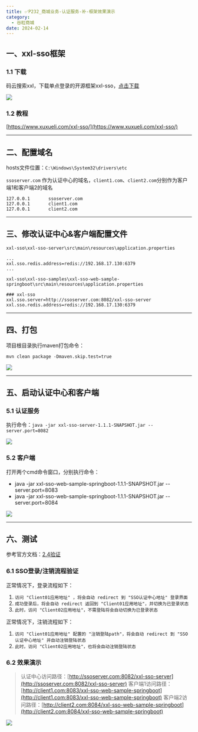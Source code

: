 ```yaml
---
title: ✅P232_商城业务-认证服务-补-框架效果演示
category:
  - 谷粒商城
date: 2024-02-14
---
```


<!-- more -->

## 一、xxl-sso框架

### 1.1 下载

码云搜索xxl，下载单点登录的开源框架xxl-sso，[点击下载](https://gitee.com/xuxueli0323/xxl-sso)

![](https://cfmall-hello.oss-cn-beijing.aliyuncs.com/images/202304/202304141406811.png#id=D5744&originHeight=867&originWidth=1234&originalType=binary&ratio=1&rotation=0&showTitle=false&status=done&style=none&title=)

### 1.2 教程

[https://www.xuxueli.com/xxl-sso/](https://www.xuxueli.com/xxl-sso/)

---

## 二、配置域名

hosts文件位置：`C:\Windows\System32\drivers\etc`

`ssoserver.com` 作为认证中心的域名，`client1.com`、`client2.com`分别作为客户端1和客户端2的域名

```
127.0.0.1       ssoserver.com
127.0.0.1       client1.com
127.0.0.1       client2.com
```

---

## 三、修改认证中心&客户端配置文件

`xxl-sso\xxl-sso-server\src\main\resources\application.properties`

```properties
...
xxl.sso.redis.address=redis://192.168.17.130:6379
...
```

`xxl-sso\xxl-sso-samples\xxl-sso-web-sample-springboot\src\main\resources\application.properties`

```properties
### xxl-sso
xxl.sso.server=http://ssoserver.com:8082/xxl-sso-server
xxl.sso.redis.address=redis://192.168.17.130:6379
```

---

## 四、打包

项目根目录执行maven打包命令：

`mvn clean package -Dmaven.skip.test=true`

![](https://cfmall-hello.oss-cn-beijing.aliyuncs.com/images/202304/202304141445870.png#id=XAsDp&originHeight=514&originWidth=978&originalType=binary&ratio=1&rotation=0&showTitle=false&status=done&style=none&title=)

---

## 五、启动认证中心和客户端

### 5.1 认证服务

执行命令：`java -jar xxl-sso-server-1.1.1-SNAPSHOT.jar --server.port=8082`

![](https://cfmall-hello.oss-cn-beijing.aliyuncs.com/images/202304/202304141458881.png#id=HA5Yk&originHeight=285&originWidth=930&originalType=binary&ratio=1&rotation=0&showTitle=false&status=done&style=none&title=#id=JO2Dl&originHeight=285&originWidth=930&originalType=binary&ratio=1&rotation=0&showTitle=false&status=done&style=none&title=)

### 5.2 客户端

打开两个cmd命令窗口，分别执行命令：

- java -jar xxl-sso-web-sample-springboot-1.1.1-SNAPSHOT.jar --server.port=8083
- java -jar xxl-sso-web-sample-springboot-1.1.1-SNAPSHOT.jar --server.port=8084

![](https://cfmall-hello.oss-cn-beijing.aliyuncs.com/images/202304/202304141454027.png#id=ArrLL&originHeight=322&originWidth=1248&originalType=binary&ratio=1&rotation=0&showTitle=false&status=done&style=none&title=#id=wtJKv&originHeight=322&originWidth=1248&originalType=binary&ratio=1&rotation=0&showTitle=false&status=done&style=none&title=)

---

## 六、测试

参考官方文档：[2.4验证](https://www.xuxueli.com/xxl-sso/#2.3%20%E9%83%A8%E7%BD%B2%20%E2%80%9C%E5%8D%95%E7%82%B9%E7%99%BB%E9%99%86Client%E7%AB%AF%E6%8E%A5%E5%85%A5%E7%A4%BA%E4%BE%8B%E9%A1%B9%E7%9B%AE%E2%80%9D)

### 6.1 SSO登录/注销流程验证

正常情况下，登录流程如下：

1. `访问 "Client01应用地址" ，将会自动 redirect 到 "SSO认证中心地址" 登录界面`
2. `成功登录后，将会自动 redirect 返回到 "Client01应用地址"，并切换为已登录状态`
3. `此时，访问 "Client02应用地址"，不需登陆将会自动切换为已登录状态`

正常情况下，注销流程如下：

1. `访问 "Client01应用地址" 配置的 "注销登陆path"，将会自动 redirect 到 "SSO认证中心地址" 并自动注销登陆状态`
2. `此时，访问 "Client02应用地址"，也将会自动注销登陆状态`

### 6.2 效果演示

> 认证中心访问路径：[http://ssoserver.com:8082/xxl-sso-server](http://ssoserver.com:8082/xxl-sso-server)
> 客户端1访问路径：[http://client1.com:8083/xxl-sso-web-sample-springboot](http://client1.com:8083/xxl-sso-web-sample-springboot)
> 客户端2访问路径：[http://client2.com:8084/xxl-sso-web-sample-springboot](http://client2.com:8084/xxl-sso-web-sample-springboot)


![](https://cfmall-hello.oss-cn-beijing.aliyuncs.com/img/202401/691afb80d5a64d3c95fe1a1932d230ca.gif#id=nopT6&originHeight=343&originWidth=640&originalType=binary&ratio=1&rotation=0&showTitle=false&status=done&style=none&title=)
